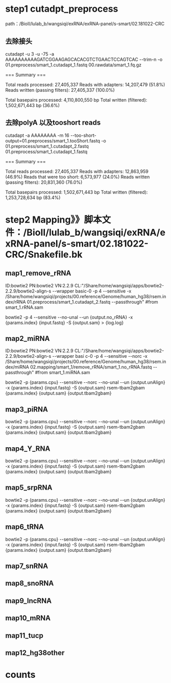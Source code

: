# step1 cutadpt_preprocess
path：/BioII/lulab_b/wangsiqi/exRNA/exRNA-panel/s-smart/02.181022-CRC
## 去除接头
cutadapt -u 3 -u -75 -a AAAAAAAAAAGATCGGAAGAGCACACGTCTGAACTCCAGTCAC --trim-n -o 01.preprocess/smart_1.cutadapt_1.fastq 00.rawdata/smart_1.fq.gz

=== Summary ===

Total reads processed:              27,405,337
Reads with adapters:                14,207,479 (51.8%)
Reads written (passing filters):    27,405,337 (100.0%)

Total basepairs processed: 4,110,800,550 bp
Total written (filtered):  1,502,671,443 bp (36.6%)

## 去除polyA 以及tooshort reads
cutadapt -a AAAAAAAA -m 16 --too-short-output=01.preprocess/smart_1.tooShort.fastq -o 01.preprocess/smart_1.cutadapt_2.fastq 01.preprocess/smart_1.cutadapt_1.fastq

=== Summary ===

Total reads processed:              27,405,337
Reads with adapters:                12,863,959 (46.9%)
Reads that were too short:           6,573,977 (24.0%)
Reads written (passing filters):    20,831,360 (76.0%)

Total basepairs processed: 1,502,671,443 bp
Total written (filtered):  1,253,728,634 bp (83.4%)

# step2 Mapping》》脚本文件：/BioII/lulab_b/wangsiqi/exRNA/exRNA-panel/s-smart/02.181022-CRC/Snakefile.bk 
## map1_remove_rRNA
ID:bowtie2      PN:bowtie2      VN:2.2.9        CL:"/Share/home/wangsiqi/apps/bowtie2-2.2.9/bowtie2-align-s --wrapper basic-0 -p 4 --sensitive -x /Share/home/wangsiqi/projects/00.reference/Genome/human_hg38/rsem.index/rRNA 01.preprocess/smart_1.cutadapt_2.fastq --passthrough" #from smart_1.rRNA.sam

bowtie2 -p 4 --sensitive --no-unal --un {output.no_rRNA} -x {params.index} {input.fastq} -S {output.sam} > {log.log}

## map2_miRNA
ID:bowtie2      PN:bowtie2      VN:2.2.9        CL:"/Share/home/wangsiqi/apps/bowtie2-2.2.9/bowtie2-align-s --wrapper basi
c-0 -p 4 --sensitive --norc -x /Share/home/wangsiqi/projects/00.reference/Genome/human_hg38/rsem.index/miRNA 02.mapping/smart_1/remove_rRNA/smart_1.no_rRNA.fastq --passthrough" #from smart_1.miRNA.sam
                
bowtie2 -p {params.cpu} --sensitive --norc --no-unal --un {output.unAlign} -x {params.index} {input.fastq} -S {output.sam} rsem-tbam2gbam {params.index} {output.sam} {output.tbam2gbam}

## map3_piRNA

bowtie2 -p {params.cpu} --sensitive --norc --no-unal --un {output.unAlign} -x {params.index} {input.fastq} -S {output.sam} rsem-tbam2gbam {params.index} {output.sam} {output.tbam2gbam}

## map4_Y_RNA

bowtie2 -p {params.cpu} --sensitive --norc --no-unal --un {output.unAlign} -x {params.index} {input.fastq} -S {output.sam}
                rsem-tbam2gbam {params.index} {output.sam} {output.tbam2gbam}
## map5_srpRNA
bowtie2 -p {params.cpu} --sensitive --norc --no-unal --un {output.unAlign} -x {params.index} {input.fastq} -S {output.sam}
                rsem-tbam2gbam {params.index} {output.sam} {output.tbam2gbam}

## map6_tRNA
bowtie2 -p {params.cpu} --sensitive --norc --no-unal --un {output.unAlign} -x {params.index} {input.fastq} -S {output.sam}
                rsem-tbam2gbam {params.index} {output.sam} {output.tbam2gbam}

## map7_snRNA

## map8_snoRNA

## map9_lncRNA

## map10_mRNA

## map11_tucp

## map12_hg38other

# counts

